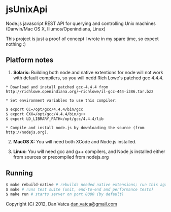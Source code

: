 jsUnixApi
=========
Node.js javascript REST API for querying and controlling Unix machines (Darwin/Mac OS X, Illumos/Openindiana, Linux)

This project is just a proof of concept I wrote in my spare time, so expect nothing :)

Platform notes
--------------

  1. **Solaris:** Building both node and native extentions for node will not work with default compilers, so you will nedd Rich Lowe's patched gcc 4.4.4.

    * Download and install patched gcc-4.4.4 from http://richlowe.openindiana.org/~richlowe/il-gcc-444-i386.tar.bz2

    * Set environment variables to use this compiler:
```bash
$ export CC=/opt/gcc/4.4.4/bin/gcc
$ export CXX=/opt/gcc/4.4.4/bin/g++
$ export LD_LIBRARY_PATH=/opt/gcc/4.4.4/lib
```

    * Compile and install node.js by downloading the source (from http://nodejs.org).

  2. **MacOS X:** You will need both XCode and Node.js installed.

  3. **Linux:** You will need gcc and g++ compilers, and Node.js installed either from sources or precompiled from nodejs.org

Running
-------

```bash
$ make rebuild-native # rebuilds needed native extensions; run this again on new systems
$ make # runs test suite (unit, end-to-end and performance tests)
$ make run # starts server on port 8080 (by default)
```

Copyright (C) 2012, Dan Vatca <dan.vatca@gmail.com>
